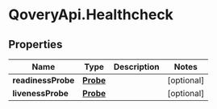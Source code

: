 # QoveryApi.Healthcheck

## Properties

Name | Type | Description | Notes
------------ | ------------- | ------------- | -------------
**readinessProbe** | [**Probe**](Probe.md) |  | [optional] 
**livenessProbe** | [**Probe**](Probe.md) |  | [optional] 


